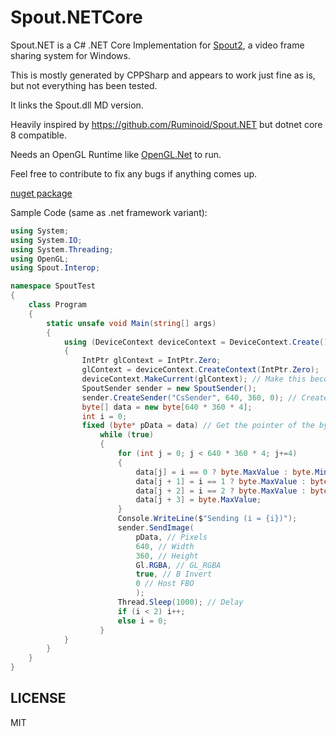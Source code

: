 # Spout.NETCore

Spout.NET is a C# .NET Core Implementation for [Spout2](https://github.com/leadedge/Spout2), a video frame sharing system for Windows.

This is mostly generated by CPPSharp and appears to work just fine as is, but not everything has been tested.

It links the Spout.dll MD version.

Heavily inspired by https://github.com/Ruminoid/Spout.NET but dotnet core 8 compatible.

Needs an OpenGL Runtime like [OpenGL.Net](https://www.nuget.org/packages/OpenGL.Net/) to run.

Feel free to contribute to fix any bugs if anything comes up.

[nuget package](https://www.nuget.org/packages/Spout.NETCore/)

Sample Code (same as .net framework variant):
```cs
using System;
using System.IO;
using System.Threading;
using OpenGL;
using Spout.Interop;

namespace SpoutTest
{
    class Program
    {
        static unsafe void Main(string[] args)
        {
            using (DeviceContext deviceContext = DeviceContext.Create()) // Create the DeviceContext
            {
                IntPtr glContext = IntPtr.Zero;
                glContext = deviceContext.CreateContext(IntPtr.Zero);
                deviceContext.MakeCurrent(glContext); // Make this become the primary context
                SpoutSender sender = new SpoutSender();
                sender.CreateSender("CsSender", 640, 360, 0); // Create the sender
                byte[] data = new byte[640 * 360 * 4];
                int i = 0;
                fixed (byte* pData = data) // Get the pointer of the byte array
                    while (true)
                    {
                        for (int j = 0; j < 640 * 360 * 4; j+=4)
                        {
                            data[j] = i == 0 ? byte.MaxValue : byte.MinValue;
                            data[j + 1] = i == 1 ? byte.MaxValue : byte.MinValue;
                            data[j + 2] = i == 2 ? byte.MaxValue : byte.MinValue;
                            data[j + 3] = byte.MaxValue;
                        }
                        Console.WriteLine($"Sending (i = {i})");
                        sender.SendImage(
                            pData, // Pixels
                            640, // Width
                            360, // Height
                            Gl.RGBA, // GL_RGBA
                            true, // B Invert
                            0 // Host FBO
                            );
                        Thread.Sleep(1000); // Delay
                        if (i < 2) i++;
                        else i = 0;
                    }
            }
        }
    }
}

```

## LICENSE

MIT